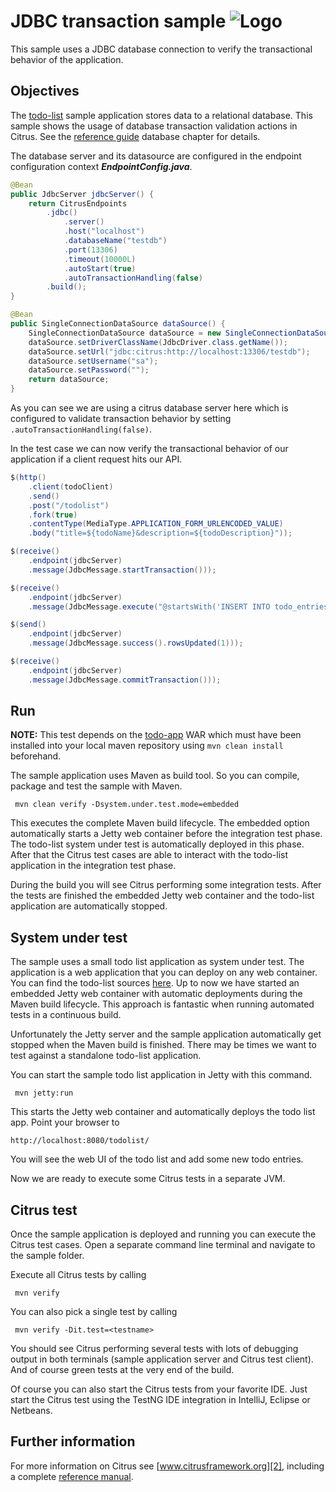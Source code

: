 JDBC transaction sample ![Logo][1]
==============

This sample uses a JDBC database connection to verify the transactional behavior of the application.

Objectives
---------

The [todo-list](../todo-app/README.md) sample application stores data to a relational database. This sample shows 
the usage of database transaction validation actions in Citrus.
See the [reference guide][4] database chapter for details.

The database server and its datasource are configured in the endpoint configuration context ***EndpointConfig.java***.
    
```java
@Bean
public JdbcServer jdbcServer() {
    return CitrusEndpoints
        .jdbc()
            .server()
            .host("localhost")
            .databaseName("testdb")
            .port(13306)
            .timeout(10000L)
            .autoStart(true)
            .autoTransactionHandling(false)
        .build();
}

@Bean
public SingleConnectionDataSource dataSource() {
    SingleConnectionDataSource dataSource = new SingleConnectionDataSource();
    dataSource.setDriverClassName(JdbcDriver.class.getName());
    dataSource.setUrl("jdbc:citrus:http://localhost:13306/testdb");
    dataSource.setUsername("sa");
    dataSource.setPassword("");
    return dataSource;
}
```
    
As you can see we are using a citrus database server here which is configured to validate transaction behavior
by setting `.autoTransactionHandling(false)`.    

In the test case we can now verify the transactional behavior of our application if a client request hits our API. 

```java
$(http()
    .client(todoClient)
    .send()
    .post("/todolist")
    .fork(true)
    .contentType(MediaType.APPLICATION_FORM_URLENCODED_VALUE)
    .body("title=${todoName}&description=${todoDescription}"));

$(receive()
    .endpoint(jdbcServer)
    .message(JdbcMessage.startTransaction()));

$(receive()
    .endpoint(jdbcServer)
    .message(JdbcMessage.execute("@startsWith('INSERT INTO todo_entries (id, title, description, done) VALUES (?, ?, ?, ?)')@")));

$(send()
    .endpoint(jdbcServer)
    .message(JdbcMessage.success().rowsUpdated(1)));

$(receive()
    .endpoint(jdbcServer)
    .message(JdbcMessage.commitTransaction()));
```

Run
---------

**NOTE:** This test depends on the [todo-app](../todo-app/) WAR which must have been installed into your local maven repository using `mvn clean install` beforehand.

The sample application uses Maven as build tool. So you can compile, package and test the
sample with Maven.
 
     mvn clean verify -Dsystem.under.test.mode=embedded
    
This executes the complete Maven build lifecycle. The embedded option automatically starts a Jetty web
container before the integration test phase. The todo-list system under test is automatically deployed in this phase.
After that the Citrus test cases are able to interact with the todo-list application in the integration test phase.

During the build you will see Citrus performing some integration tests.
After the tests are finished the embedded Jetty web container and the todo-list application are automatically stopped.

System under test
---------

The sample uses a small todo list application as system under test. The application is a web application
that you can deploy on any web container. You can find the todo-list sources [here](../todo-app). Up to now we have started an 
embedded Jetty web container with automatic deployments during the Maven build lifecycle. This approach is fantastic 
when running automated tests in a continuous build.
  
Unfortunately the Jetty server and the sample application automatically get stopped when the Maven build is finished. 
There may be times we want to test against a standalone todo-list application.  

You can start the sample todo list application in Jetty with this command.

     mvn jetty:run

This starts the Jetty web container and automatically deploys the todo list app. Point your browser to
 
    http://localhost:8080/todolist/

You will see the web UI of the todo list and add some new todo entries.

Now we are ready to execute some Citrus tests in a separate JVM.

Citrus test
---------

Once the sample application is deployed and running you can execute the Citrus test cases.
Open a separate command line terminal and navigate to the sample folder.

Execute all Citrus tests by calling

     mvn verify

You can also pick a single test by calling

     mvn verify -Dit.test=<testname>

You should see Citrus performing several tests with lots of debugging output in both terminals (sample application server
and Citrus test client). And of course green tests at the very end of the build.

Of course you can also start the Citrus tests from your favorite IDE.
Just start the Citrus test using the TestNG IDE integration in IntelliJ, Eclipse or Netbeans.

Further information
---------

For more information on Citrus see [www.citrusframework.org][2], including
a complete [reference manual][3].

 [1]: https://citrusframework.org/img/brand-logo.png "Citrus"
 [2]: https://citrusframework.org
 [3]: https://citrusframework.org/reference/html/
 [4]: https://citrusframework.org/reference/html#actions-database
